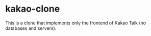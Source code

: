# kakao-clone
 This is a clone that implements only the frontend of Kakao Talk  (no databases and servers).
